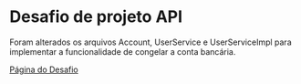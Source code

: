 # Desafio de projeto API

Foram alterados os arquivos Account, UserService e UserServiceImpl para implementar a funcionalidade de congelar a conta bancária.

[Página do Desafio](https://github.com/falvojr/santander-dev-week-2023)
